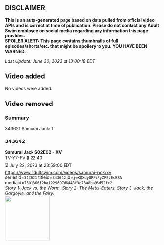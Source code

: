 ## DISCLAIMER
**This is an auto-generated page based on data pulled from official video APIs and is correct at time of publication. Please do not contact any Adult Swim employee on social media regarding any information this page provides.**  
**SPOILER ALERT: This page contains thumbnails of full episodes/shorts/etc. that might be spoilery to you. YOU HAVE BEEN WARNED.**  

_Last Update: June 30, 2023 at 13:00:18 EDT_
## Video added
No videos were added.  
## Video removed
### Summary
343621 Samurai Jack: 1  
### 343642
**Samurai Jack S02E02 - XV**  
TV-Y7-FV 🔒 22:40  
⌛ July 22, 2023 at 23:59:00 EDT  
https://www.adultswim.com/videos/samurai-jack/xv  
seriesid=`343621` titleid=`343642` id=`jwKQXdyORPiFyZFEzEcBBA` mediaid=`750136612ba1229697d6448f3e73a8ba95d52fc2`  
_Story 1: Jack vs. the Worm. Story 2: The Metal-Eaters. Story 3: Jack, the Gargoyle, and the Fairy._  
<a href="https://media.cdn.adultswim.com/uploads/20200406/thumbnails/2_20461642466-samjack_015.jpg"><img src="https://media.cdn.adultswim.com/uploads/20200406/thumbnails/2_20461642466-samjack_015.jpg" height="144px" /></a>
